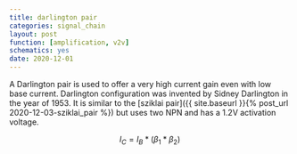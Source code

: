 ```yaml
---
title: darlington pair
categories: signal_chain
layout: post
function: [amplification, v2v]
schematics: yes
date: 2020-12-01
---
```


A Darlington pair is used to offer a very high current gain even with low base current. Darlington configuration was invented by Sidney Darlington in the year of 1953. It is similar to the [sziklai pair]({{ site.baseurl }}{% post_url 2020-12-03-sziklai_pair %}) but uses two NPN and has a 1.2V activation voltage.

$$ I_C= I_B * (\beta_1 * \beta_2) $$
